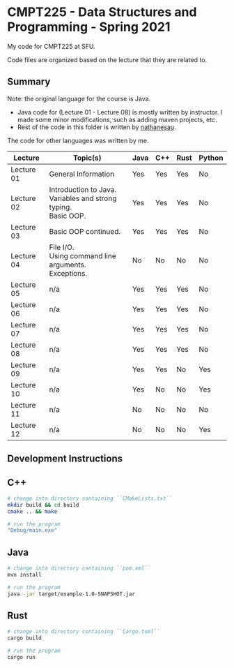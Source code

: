# CMPT225 - Data Structures and Programming - Spring 2021

My code for CMPT225 at SFU.

Code files are organized based on the lecture that they are related to.

## Summary

Note: the original language for the course is Java.

* Java code for (Lecture 01 - Lecture 08) is mostly written by instructor. I made some minor modifications, such as adding maven projects, etc.
* Rest of the code in this folder is written by [nathanesau](https://github.com/nathanesau).

The code for other languages was written by me.

| Lecture | Topic(s) | Java | C++ | Rust | Python |
| ------- | -------- | ---- | --- | ---- | ------ |
| Lecture 01 | General Information | Yes | Yes | Yes | No |
| Lecture 02 | Introduction to Java.<br /> Variables and strong typing.<br /> Basic OOP. | Yes | Yes | Yes | No |
| Lecture 03 | Basic OOP continued. | Yes | Yes | Yes | No |
| Lecture 04 | File I/O.<br /> Using command line arguments.<br />Exceptions. | No | No | No | No |
| Lecture 05 | n/a | Yes | Yes | Yes | No |
| Lecture 06 | n/a | Yes | Yes | Yes | No |
| Lecture 07 | n/a | Yes | Yes | Yes | No |
| Lecture 08 | n/a | Yes | Yes | Yes | No |
| Lecture 09 | n/a | Yes | Yes | No | Yes |
| Lecture 10 | n/a | Yes | No | No | Yes |
| Lecture 11 | n/a | No | No | No | No |
| Lecture 12 | n/a | No | No | No | Yes |

## Development Instructions

## C++

```bash
# change into directory containing ``CMakeLists.txt``
mkdir build && cd build
cmake .. && make

# run the program
"Debug/main.exe"
```

## Java

```bash
# change into directory containing ``pom.xml``
mvn install

# run the program
java -jar target/example-1.0-SNAPSHOT.jar
```

## Rust

```bash
# change into directory containing ``Cargo.toml``
cargo build

# run the program
cargo run
```
